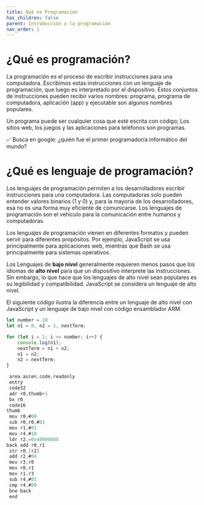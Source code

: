 ```yaml
---
title: Qué es Programación
has_children: false
parent: Introducción a la programación
nav_order: 1
---
```


# ¿Qué es programación?

La programación es el proceso de escribir instrucciones para una computadora. Escribimos estas instrucciones con un lenguaje de programación, que luego es interpretado por el dispositivo. Estos conjuntos de instrucciones pueden recibir varios nombres:  programa, programa de computadora, aplicación (app) y ejecutable son algunos nombres populares.

Un programa puede ser cualquier cosa que esté escrita con código; Los sitios web, los juegos y las aplicaciones para teléfonos son programas. 

✅ Busca en google: ¿quién fue el primer programador/a informático del mundo?


# ¿Qué es lenguaje de programación?

Los lenguajes de programación permiten a los desarrolladores escribir instrucciones para una computadora. Las computadoras solo pueden entender valores binarios (1 y 0) y, para la mayoría de los desarrolladores, esa no es una forma muy eficiente de comunicarse. Los lenguajes de programación son el vehículo para la comunicación entre humanos y computadoras.

Los lenguajes de programación vienen en diferentes formatos y pueden servir para diferentes propósitos. Por ejemplo, JavaScript se usa principalmente para aplicaciones web, mientras que Bash se usa principalmente para sistemas operativos.

Los Lenguajes de **bajo nivel** generalmente requieren menos pasos que los idiomas de **alto nivel** para que un dispositivo interprete las instrucciones. Sin embargo, lo que hace que los lenguajes de alto nivel sean populares es su legibilidad y compatibilidad. JavaScript se considera un lenguaje de alto nivel.

El siguiente código ilustra la diferencia entre un lenguaje de alto nivel con JavaScript y un lenguaje de bajo nivel con código ensamblador ARM.

```javascript
let number = 10
let n1 = 0, n2 = 1, nextTerm;

for (let i = 1; i <= number; i++) {
    console.log(n1);
    nextTerm = n1 + n2;
    n1 = n2;
    n2 = nextTerm;
}
```

```c
 area ascen,code,readonly
 entry
 code32
 adr r0,thumb+1
 bx r0
 code16
thumb
 mov r0,#00
 sub r0,r0,#01
 mov r1,#01
 mov r4,#10
 ldr r2,=0x40000000
back add r0,r1
 str r0,[r2]
 add r2,#04
 mov r3,r0
 mov r0,r1
 mov r1,r3
 sub r4,#01
 cmp r4,#00
 bne back
 end
```